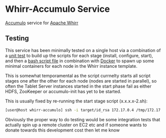 Whirr-Accumulo Service
======================

[Accumulo](http://accumulo.apache.org/) service for [Apache Whirr](http://whirr.apache.org)

Testing
-------

This service has been minimally tested on a single host via a combination of a 
[unit test](/src/test/java/org/apache/whirr/service/accumulo/AccumuloClusterTest.java) to build 
up the scripts for each stage (install, configure, start), and then a 
[bash script file](/src/test/resources/docker-start.sh) in combination
with [Docker](http://www.docker.io/) to spawn up some minimal containers for each node in the Whirr 
instance template.

This is somewhat temporamental as the script currnelty starts all script stages one after the other for 
each node (nodes are started in parallel), so often the Tablet Server instances started in the start phase
fail as either HDFS, ZooKeeper or accumulo-init has yet to be started.

This is usually fixed by re-running the start stage script (x.x.x.x-2.sh):

```bash
[user@host whirr-accumulo] ssh -i target/id_rsa 172.17.0.4 /tmp/172.17.0.4-2.sh run
```

Obviously the proper way to do testing would be some integration tests that actually spin up a remote cluster
on EC2 etc and if someone wants to donate towards this development cost then let me know
